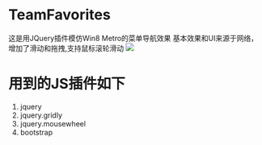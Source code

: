 # TeamFavorites

这是用JQuery插件模仿Win8 Metro的菜单导航效果 
基本效果和UI来源于网络，增加了滑动和拖拽,支持鼠标滚轮滑动 
<img src="http://photo.yupoo.com/leeolevis/EMvagrma/medish.jpg"></img>

# 用到的JS插件如下 #
<ol>
<li>jquery</li>
<li>jquery.gridly</li>
<li>jquery.mousewheel</li>
<li>bootstrap</li>
</ol>




